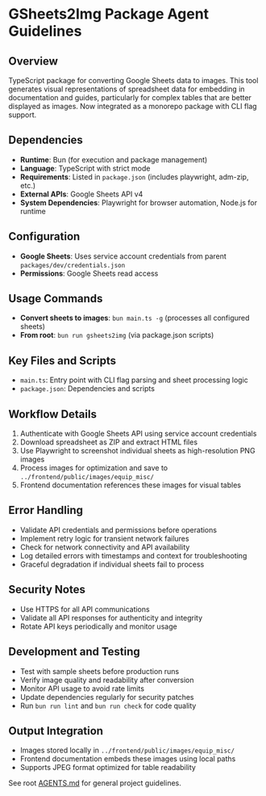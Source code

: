 # GSheets2Img Package Agent Guidelines

## Overview

TypeScript package for converting Google Sheets data to images. This tool generates visual representations of spreadsheet data for embedding in documentation and guides, particularly for complex tables that are better displayed as images. Now integrated as a monorepo package with CLI flag support.

## Dependencies

- **Runtime**: Bun (for execution and package management)
- **Language**: TypeScript with strict mode
- **Requirements**: Listed in `package.json` (includes playwright, adm-zip, etc.)
- **External APIs**: Google Sheets API v4
- **System Dependencies**: Playwright for browser automation, Node.js for runtime

## Configuration

- **Google Sheets**: Uses service account credentials from parent `packages/dev/credentials.json`
- **Permissions**: Google Sheets read access

## Usage Commands

- **Convert sheets to images**: `bun main.ts -g` (processes all configured sheets)
- **From root**: `bun run gsheets2img` (via package.json scripts)

## Key Files and Scripts

- `main.ts`: Entry point with CLI flag parsing and sheet processing logic
- `package.json`: Dependencies and scripts

## Workflow Details

1. Authenticate with Google Sheets API using service account credentials
2. Download spreadsheet as ZIP and extract HTML files
3. Use Playwright to screenshot individual sheets as high-resolution PNG images
4. Process images for optimization and save to `../frontend/public/images/equip_misc/`
5. Frontend documentation references these images for visual tables

## Error Handling

- Validate API credentials and permissions before operations
- Implement retry logic for transient network failures
- Check for network connectivity and API availability
- Log detailed errors with timestamps and context for troubleshooting
- Graceful degradation if individual sheets fail to process

## Security Notes

- Use HTTPS for all API communications
- Validate all API responses for authenticity and integrity
- Rotate API keys periodically and monitor usage

## Development and Testing

- Test with sample sheets before production runs
- Verify image quality and readability after conversion
- Monitor API usage to avoid rate limits
- Update dependencies regularly for security patches
- Run `bun run lint` and `bun run check` for code quality

## Output Integration

- Images stored locally in `../frontend/public/images/equip_misc/`
- Frontend documentation embeds these images using local paths
- Supports JPEG format optimized for table readability

See root [AGENTS.md](../../AGENTS.md) for general project guidelines.
